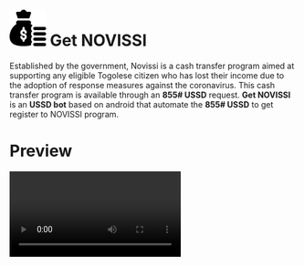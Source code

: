 # ![](novissi.png) Get NOVISSI
Established by the government, Novissi is a cash transfer program aimed at supporting any eligible Togolese citizen who has lost their income due to the adoption of response measures against the coronavirus.
This cash transfer program is available through an **855# USSD** request. **Get NOVISSI** is an **USSD bot** based on android that automate the **855# USSD** to get register to NOVISSI program.

# Preview
![](preview.mp4)